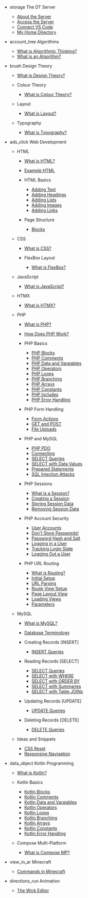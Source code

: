 - <span class="material-icons">storage</span> The DT Server

    - [About the Server](server/intro/about.md)
    - [Access the Server](server/connect/access.md)
    - [Connect VS Code](server/connect/vscode.md)
    - [My Home Directory](server/organise/home.md )

- <span class="material-icons">account_tree</span> Algorithms

    - [What is Algorithmic Thinking?](algo/intro/about.md)
    - [What is an Algorithm?](algo/intro/algos.md)

- <span class="material-icons">brush</span> Design Theory

    - [What is Design Theory?](design/intro/about.md)

    - Colour Theory
        - [What is Colour Theory?](design/colour/about.md)

    - Layout
        - [What is Layout?](design/layout/about.md)

    - Typography
        - [What is Typography?](design/typo/about.md)

- <span class="material-icons">ads_click</span> Web Development

    - HTML

        - [What is HTML?](html/intro/about.md)
        - [Example HTML](html/intro/example.md)

        - HTML Basics
            - [Adding Text](html/basics/text.md)
            - [Adding Headings](html/basics/headings.md)
            - [Adding Lists](html/basics/lists.md)
            - [Adding Images](html/basics/images.md)
            - [Adding Links](html/basics/links.md)

        - Page Structure
            - [Blocks](html/structure/blocks.md)

    - CSS

        - [What is CSS?](css/intro/about.md)

        - FlexBox Layout
            - [What is FlexBox?](css/flexbox/about.md)

    - JavaScript

        - [What is JavaScript?](js/intro/about.md)

    - HTMX

        - [What is HTMX?](htmx/intro/about.md)

    - PHP

        - [What is PHP?](php/intro/about.md)
        - [How Does PHP Work?](php/intro/request.md)

        - PHP Basics
            - [PHP Blocks](php/basics/block.md)
            - [PHP Comments](php/basics/comments.md)
            - [PHP Data and Varaiables](php/basics/variables.md)
            - [PHP Operators](php/basics/operators.md)
            - [PHP Loops](php/basics/loops.md)
            - [PHP Branching](php/basics/branching.md)
            - [PHP Arrays](php/basics/arrays.md)
            - [PHP Constants](php/basics/constants.md)
            - [PHP Includes](php/basics/includes.md)
            - [PHP Error Handling](php/basics/errors.md)

        - PHP Form Handling
            - [Form Actions](php/forms/action.md)
            - [GET and POST](php/forms/get_post.md)
            - [File Uploads](php/forms/get_post.md)

        - PHP and MySQL
            - [PHP PDO](php/mysql/about.md)
            - [Connecting](php/mysql/connect.md)
            - [SELECT Queries](php/mysql/select-simple.md)
            - [SELECT with Data Values](php/mysql/select-values.md)
            - [Prepared Statements](php/mysql/prepared.md)
            - [SQL Injection Attacks](php/mysql/injection.md)

        - PHP Sessions
            - [What is a Session?](php/session/about.md)
            - [Creating a Session](php/session/create.md)
            - [Storing Session Data](php/session/store.md)
            - [Removing Session Data](php/session/remove.md)

        - PHP Account Security
            - [User Accounts](php/security/about.md)
            - [Don't Store Passwords!](php/security/passwords.md)
            - [Password Hash and Salt](php/security/hash-salt.md)
            - [Logging in a User](php/security/login.md)
            - [Tracking Login State](php/security/state.md)
            - [Logging Out a User](php/security/login.md)

        - PHP URL Routing
            - [What is Routing?](php/routing/about.md)
            - [Initial Setup](php/routing/setup.md)
            - [URL Parsing](php/routing/parsing.md)
            - [Route View Setup](php/routing/views.md)
            - [Page Layout View](php/routing/layout.md)
            - [Loading Views](php/routing/loading.md)
            - [Parameters](php/routing/params.md)

    - MySQL

        - [What is MySQL?](mysql/intro/about.md)
        - [Database Terminology](mysql/intro/database.md)

        - Creating Records [INSERT]
            - [INSERT Queries](mysql/queries/insert.md)

        - Reading Records [SELECT]
            - [SELECT Queries](mysql/queries/select-basic.md)
            - [SELECT with WHERE](mysql/queries/select-where.md)
            - [SELECT with ORDER BY](mysql/queries/select-order.md)
            - [SELECT with Summaries](mysql/queries/select-summary.md)
            - [SELECT with Table JOINs](mysql/queries/select-join.md)

        - Updating Records [UPDATE]
            - [UPDATE Queries](mysql/queries/update.md)

        - Deleting Records [DELETE]
            - [DELETE Queries](mysql/queries/delete.md)

    - Ideas and Snippets

        - [CSS Reset](web/reset.md)
        - [Responsive Navigation](web/nav.md)

- <span class="material-icons">data_object</span> Kotlin Programming

    - [What is Kotlin?](kotlin/intro/about.md)

    - Kotlin Basics
        - [Kotlin Blocks](kotlin/basics/block.md)
        - [Kotlin Comments](kotlin/basics/comments.md)
        - [Kotlin Data and Varaiables](kotlin/basics/variables.md)
        - [Kotlin Operators](kotlin/basics/operators.md)
        - [Kotlin Loops](kotlin/basics/loops.md)
        - [Kotlin Branching](kotlin/basics/branching.md)
        - [Kotlin Arrays](kotlin/basics/arrays.md)
        - [Kotlin Constants](kotlin/basics/constants.md)
        - [Kotlin Error Handling](kotlin/basics/errors.md)

    - Compose Multi-Platform

        - [What is Compose MP?](compose/intro/about.md)

- <span class="material-icons">view_in_ar</span> Minecraft

    - [Commands in Minecraft](minecraft/intro/about.md)

- <span class="material-icons">directions_run</span> Animation

    - [The Wick Editor](wick/intro/about.md)

